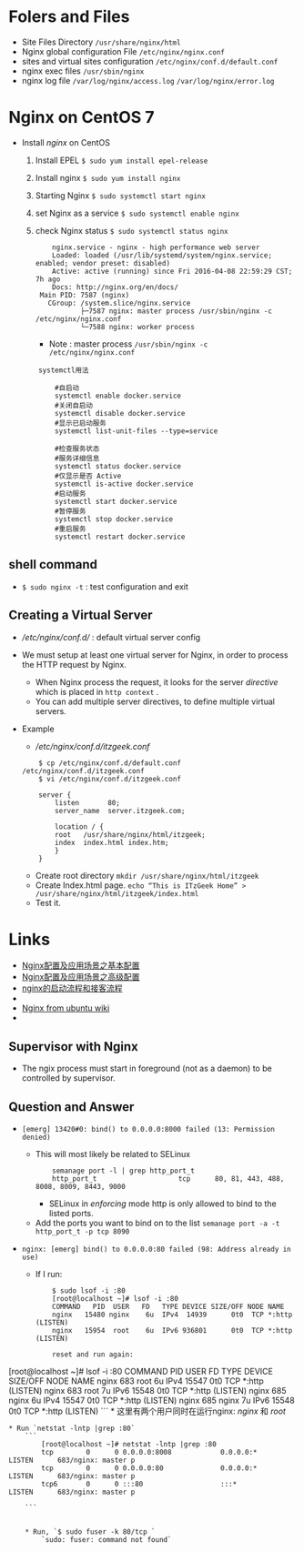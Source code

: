 
# Folers and Files
    
* Site Files Directory
    `/usr/share/nginx/html`
* Nginx global configuration File
    `/etc/nginx/nginx.conf`
* sites and virtual sites configuration
    `/etc/nginx/conf.d/default.conf`
* nginx exec files
    `/usr/sbin/nginx`
* nginx log file
    `/var/log/nginx/access.log`
    `/var/log/nginx/error.log`

# Nginx on CentOS 7
* Install *nginx* on CentOS
    1. Install EPEL
        `$ sudo yum install epel-release`
    2. Install nginx
        `$ sudo yum install nginx`
        
    3. Starting Nginx
        `$ sudo systemctl start nginx`
    
    4. set Nginx as a service
        `$ sudo systemctl enable nginx`
        
    5. check Nginx status
        `$ sudo systemctl status nginx`
        
        ```
            nginx.service - nginx - high performance web server
            Loaded: loaded (/usr/lib/systemd/system/nginx.service; enabled; vendor preset: disabled)
            Active: active (running) since Fri 2016-04-08 22:59:29 CST; 7h ago
            Docs: http://nginx.org/en/docs/
         Main PID: 7587 (nginx)
           CGroup: /system.slice/nginx.service
                   ├─7587 nginx: master process /usr/sbin/nginx -c /etc/nginx/nginx.conf
                   └─7588 nginx: worker process
        
        ```
        * Note : master process `/usr/sbin/nginx -c /etc/nginx/nginx.conf`
        
        
        
    ```
        systemctl用法

            #自启动
            systemctl enable docker.service
            #关闭自启动
            systemctl disable docker.service
            #显示已启动服务
            systemctl list-unit-files --type=service
             
            #检查服务状态
            #服务详细信息
            systemctl status docker.service
            #仅显示是否 Active
            systemctl is-active docker.service
            #启动服务
            systemctl start docker.service
            #暂停服务
            systemctl stop docker.service
            #重启服务
            systemctl restart docker.service
    ```
    
## shell command

* `$ sudo nginx -t` : test configuration and exit
 


## Creating a Virtual Server

* */etc/nginx/conf.d/* : default virtual server config

* We must setup at least one virtual server for Nginx, in order to process the HTTP request by Nginx.
    * When Nginx process the request,  it looks for the server *directive* which is placed in `http context` . 
    * You can add multiple server directives, to define multiple virtual servers.
    
* Example
    * */etc/nginx/conf.d/itzgeek.conf*
    ```
        $ cp /etc/nginx/conf.d/default.conf /etc/nginx/conf.d/itzgeek.conf
        $ vi /etc/nginx/conf.d/itzgeek.conf
        
        server {
            listen       80;
            server_name  server.itzgeek.com;
            
            location / {
            root   /usr/share/nginx/html/itzgeek;
            index  index.html index.htm;
            }
        }
    
    ```
    * Create root directory
        `mkdir /usr/share/nginx/html/itzgeek`
    * Create Index.html page.
        `echo “This is ITzGeek Home” > /usr/share/nginx/html/itzgeek/index.html`
    * Test it.
 
# Links
 
- [Nginx配置及应用场景之基本配置](http://www.blogways.net/blog/2013/10/21/nginx-2.html)
- [Nginx配置及应用场景之高级配置](http://www.blogways.net/blog/2013/10/22/nginx-3.html)
- [nginx的启动流程和接客流程](http://www.cnblogs.com/wully/archive/2011/12/23/2299792.html)
- []()
- [Nginx from ubuntu wiki](http://wiki.ubuntu.com.cn/Nginx)
- []()
 
 
## Supervisor with Nginx

* The ngix process must start in foreground (not as a daemon) to be controlled by supervisor. 


## Question and Answer

* `[emerg] 13420#0: bind() to 0.0.0.0:8000 failed (13: Permission denied)`
    * This will most likely be related to SELinux
        ```
            semanage port -l | grep http_port_t
            http_port_t                    tcp      80, 81, 443, 488, 8008, 8009, 8443, 9000
        ```
        * SELinux in *enforcing* mode http is only allowed to bind to the listed ports.
    * Add the ports you want to bind on to the list
        `semanage port -a -t http_port_t -p tcp 8090`
        
* `nginx: [emerg] bind() to 0.0.0.0:80 failed (98: Address already in use)`
    * If I run:
        ```
            $ sudo lsof -i :80
            [root@localhost ~]# lsof -i :80
            COMMAND   PID  USER   FD   TYPE DEVICE SIZE/OFF NODE NAME
            nginx   15480 nginx    6u  IPv4  14939      0t0  TCP *:http (LISTEN)
            nginx   15954  root    6u  IPv6 936801      0t0  TCP *:http (LISTEN)
            
            reset and run again:
[root@localhost ~]# lsof -i :80
COMMAND PID  USER   FD   TYPE DEVICE SIZE/OFF NODE NAME
nginx   683  root    6u  IPv4  15547      0t0  TCP *:http (LISTEN)
nginx   683  root    7u  IPv6  15548      0t0  TCP *:http (LISTEN)
nginx   685 nginx    6u  IPv4  15547      0t0  TCP *:http (LISTEN)
nginx   685 nginx    7u  IPv6  15548      0t0  TCP *:http (LISTEN)
        ```
        * 这里有两个用户同时在运行nginx: *nginx* 和 *root*
        
    * Run `netstat -lntp |grep :80`
        ```
            [root@localhost ~]# netstat -lntp |grep :80
            tcp        0      0 0.0.0.0:8008            0.0.0.0:*               LISTEN      683/nginx: master p 
            tcp        0      0 0.0.0.0:80              0.0.0.0:*               LISTEN      683/nginx: master p 
            tcp6       0      0 :::80                   :::*                    LISTEN      683/nginx: master p 
        
        ```
    
    
        * Run, `$ sudo fuser -k 80/tcp `
            `sudo: fuser: command not found`
